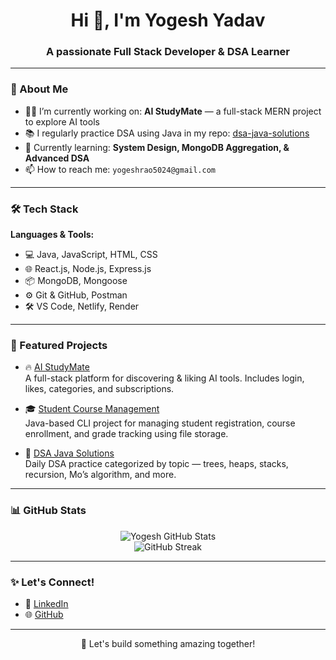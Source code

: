 <h1 align="center">Hi 👋, I'm Yogesh Yadav</h1>
<h3 align="center">A passionate Full Stack Developer & DSA Learner</h3>

---

### 🚀 About Me

- 👨‍💻 I’m currently working on: **AI StudyMate** — a full-stack MERN project to explore AI tools  
- 📚 I regularly practice DSA using Java in my repo: [dsa-java-solutions](https://github.com/GitFlow-Yogesh/dsa-java-solutions)  
- 🌱 Currently learning: **System Design, MongoDB Aggregation, & Advanced DSA**  
- 📫 How to reach me: `yogeshrao5024@gmail.com`

---

### 🛠️ Tech Stack

**Languages & Tools:**

- 💻 Java, JavaScript, HTML, CSS  
- 🌐 React.js, Node.js, Express.js  
- 📦 MongoDB, Mongoose  
- ⚙️ Git & GitHub, Postman  
- 🛠️ VS Code, Netlify, Render  

---

### 📌 Featured Projects

- 🔥 [AI StudyMate](https://github.com/GitFlow-Yogesh/ai-studymate)  
  A full-stack platform for discovering & liking AI tools. Includes login, likes, categories, and subscriptions.
- 🎓 [Student Course Management](https://github.com/GitFlow-Yogesh/StudentCourseManagement)  
  Java-based CLI project for managing student registration, course enrollment, and grade tracking using file storage.

- 📘 [DSA Java Solutions](https://github.com/GitFlow-Yogesh/dsa-java-solutions)  
  Daily DSA practice categorized by topic — trees, heaps, stacks, recursion, Mo’s algorithm, and more.

---

### 📊 GitHub Stats

<p align="center">
  <img src="https://github-readme-stats.vercel.app/api?username=GitFlow-Yogesh&show_icons=true&theme=radical" alt="Yogesh GitHub Stats" />
  <br />
  <img src="https://github-readme-streak-stats.herokuapp.com/?user=GitFlow-Yogesh&theme=radical" alt="GitHub Streak" />
</p>

---

### ✨ Let's Connect!

- 💼 [LinkedIn](https://www.linkedin.com/in/yogesh-yadav-7307341b6)
- 🌐 [GitHub](https://github.com/GitFlow-Yogesh)

---

<p align="center">
  🚀 Let's build something amazing together!
</p>
